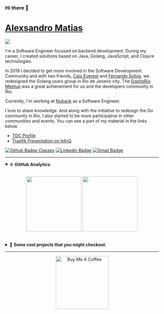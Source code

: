 ### Hi there 👋

# [Alexsandro Matias](https://sempreupdate.com.br/author/alexsandro/)

<a href="https://github.com/marcopollivier/whoamivertx">
  <img src="http://img.shields.io/badge/-Java-007396?style=flat-square&logo=java&logoColor=white">
</a>





<p>
I'm a Software Engineer focused on backend development. 
During my career, I created solutions based on Java, Golang, JavaScript, and Clojure technologies.
</p>


In 2019 I decided to get more involved in the Software Development Community and with two friends, [Caio Everest](https://github.com/caioeverest) and [Fernando Soliva](https://github.com/solivaf), we redesigned the Golang users group in Rio de Janeiro city. 
The [GopheRio Meetup](https://www.meetup.com/GopheRio/) was a great achievement for us and the developers community in Rio.

<p>
  Currently, I'm working at <a href="https://www.nubank.com.br">Nubank</a> as a Software Engineer. 
</p>

<p>

I love to share knowledge.
And along with the initiative to redesign the Go community in Rio, 
I also started to be more participative in other communities and events.
You can see a part of my material in the links below.

- [TDC Profile](https://thedevconf.com/palestrante/marco-ollivier) 
- [Traefik Presentation on InfoQ](https://www.infoq.com/br/presentations/traefik-proxy-poderoso-confiavel-producao/?itm_source=infoq&itm_campaign=user_page&itm_medium=link)

</p>


[![Github Badge Classes](https://img.shields.io/badge/-Github%20Classes-000?style=flat-square&logo=Github&logoColor=white&link=https://github.com/marcopollivier-classes)](https://github.com/marcopollivier-classes)
[![Linkedin Badge](https://img.shields.io/badge/-LinkedIn-blue?style=flat-square&logo=Linkedin&logoColor=white&link=https://www.linkedin.com/in/alexsandro-matias-167437184//)](https://www.linkedin.com/in/alexsandro-matias-167437184/)
[![Gmail Badge](https://img.shields.io/badge/-Gmail-c14438?style=flat-square&logo=Gmail&logoColor=white&link=mailto:mollivier.dev@gmail.com)](mailto:mollivier.dev@gmail.com/)



--- 

<details open>
    <summary>⚙ <b>GitHub Analytics</b>: </summary>
    <br>
    <p align="center">
        <img height="180em" src="https://github-readme-stats-eight-theta.vercel.app/api?username=marcopollivier&show_icons=true&theme=tokyonight&include_all_commits=true&count_private=true"/>
        <img height="180em" src="https://github-readme-stats-eight-theta.vercel.app/api/top-langs/?username=marcopollivier&layout=compact&langs_count=8&theme=tokyonight&include_all_commits=true&count_private=true"/>
    </p>
</details>

<br>

<details>
    <summary>🔨 <b>Some cool projects that you might checkout</b>: </summary>
    <br>
    <p align="center">
      <a href="https://github.com/marcopollivier/big-bang">
        <img height="140em" src="https://github-readme-stats.vercel.app/api/pin/?username=marcopollivier&repo=big-bang&theme=tokyonight"/>
      </a>
      <a href="https://github.com/marcopollivier/playbooks">
        <img height="140em" src="https://github-readme-stats.vercel.app/api/pin/?username=marcopollivier&repo=playbooks&theme=tokyonight"/>
      </a>
    </p>
</details>

---

<p align="center">
    <a href="https://www.buymeacoffee.com/marcopollivier" target="_blank">
        <img src="https://az743702.vo.msecnd.net/cdn/kofi3.png?v=a" alt="Buy Me A Coffee" width="173em">
    </a>
</p>


<!--

https://shields.io/category/social
https://simpleicons.org/

-->





<!--
**alexsandro-matias/alexsandro-matias** is a ✨ _special_ ✨ repository because its `README.md` (this file) appears on your GitHub profile.

Here are some ideas to get you started:

- 🔭 I’m currently working on ...
- 🌱 I’m currently learning ...
- 👯 I’m looking to collaborate on ...
- 🤔 I’m looking for help with ...
- 💬 Ask me about ...
- 📫 How to reach me: ...
- 😄 Pronouns: ...
- ⚡ Fun fact: ...
-->

